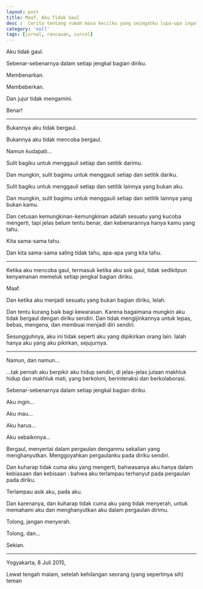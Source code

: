```yaml
---
layout: post
title: Maaf, Aku Tidak Gaul
desc :  Cerita tentang rumah masa kecilku yang seingatku lupa-upa ingat.
category: 'null'
tags: [jurnal, rancauan, curcol]
---
```


Aku tidak gaul.

Sebenar-sebenarnya dalam setiap jengkal bagian diriku.

Membenarkan.

Membeberkan.

Dan jujur tidak mengamini.

Benar!

***

Bukannya aku tidak bergaul.

Bukannya aku tidak mencoba bergaul.

Namun kudapati...

Sulit bagiku untuk menggauli setiap dan setitik darimu.

Dan mungkin, sulit bagimu untuk menggauli setiap dan setitik dariku.

Sulit bagiku untuk menggauli setiap dan setitik lainnya yang bukan aku.

Dan mungkin, sulit bagimu untuk menggauli setiap dan setitik lainnya yang bukan kamu.

Dan cetusan kemungkinan-kemungkinan adalah sesuatu yang kucoba mengerti, tapi jelas belum tentu benar, dan kebenarannya hanya kamu yang tahu.

Kita sama-sama tahu.

Dan kita sama-sama saling tidak tahu, apa-apa yang kita tahu.

***

Ketika aku mencoba gaul, termasuk ketika aku sok gaul, tidak sedikitpun kenyamanan memeluk setiap jengkal bagian diriku.

Maaf.

Dan ketika aku menjadi sesuatu yang bukan bagian diriku, lelah.

Dan tentu kurang baik bagi kewarasan. Karena bagaimana mungkin aku tidak bergaul dengan diriku sendiri. Dan tidak mengijinkannya untuk lepas, bebas, mengena, dan membuai menjadi diri sendiri.

Sesungguhnya, aku ini tidak seperti aku yang dipikirkan orang lain. Ialah hanya aku yang aku pikirkan, sejujurnya.

***

Namun, dan namun...

...tak pernah aku berpikir aku hidup sendiri, di jelas-jelas jutaan makhluk hidup dan makhluk mati, yang berkoloni, berinteraksi dan berkolaborasi.

Sebenar-sebenarnya dalam setiap jengkal bagian diriku.

Aku ingin...

Aku mau...

Aku harus...

Aku sebaiknnya...

Bergaul, menyertai dalam pergaulan denganmu sekalian yang menghanyutkan. Menggoyahkan pergaulanku pada diriku sendiri.

Dan kuharap tidak cuma aku yang mengerti, bahwasanya aku hanya dalam kebiasaan dan kebisaan : bahwa aku terlampau terhanyut pada pergaulan pada diriku.

Terlampau asik aku, pada aku.

Dan karenanya, dan kuharap tidak cuma aku yang tidak menyerah, untuk memahami aku dan menghanyutkan aku dalam pergaulan dirimu.

Tolong, jangan menyerah.

Tolong, dan...

Sekian.

***

Yogyakarta, 8 Juli 2015,

Lewat tengah malam, setelah kehilangan seorang (yang sepertinya sih) teman